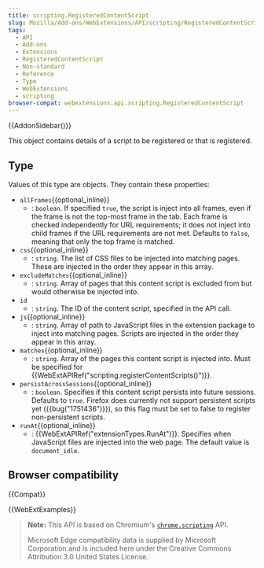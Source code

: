 ```yaml
---
title: scripting.RegisteredContentScript
slug: Mozilla/Add-ons/WebExtensions/API/scripting/RegisteredContentScript
tags:
  - API
  - Add-ons
  - Extensions
  - RegisteredContentScript
  - Non-standard
  - Reference
  - Type
  - WebExtensions
  - scripting
browser-compat: webextensions.api.scripting.RegisteredContentScript
---
```

{{AddonSidebar()}}

This object contains details of a script to be registered or that is registered.

## Type

Values of this type are objects. They contain these properties:

- `allFrames`{{optional_inline}}
  - : `boolean`. If specified `true`, the script is inject into all frames, even if the frame is not the top-most frame in the tab. Each frame is checked independently for URL requirements; it does not inject into child frames if the URL requirements are not met. Defaults to `false`, meaning that only the top frame is matched.
- `css`{{optional_inline}}
  - : `string`. The list of CSS files to be injected into matching pages. These are injected in the order they appear in this array.
- `excludeMatches`{{optional_inline}}
  - : `string`. Array of pages that this content script is excluded from but would otherwise be injected into.
- `id`
  - : `string`. The ID of the content script, specified in the API call.
- `js`{{optional_inline}}
  - : `string`. Array of path to JavaScript files in the extension package to inject into matching pages. Scripts are injected in the order they appear in this array.
- `matches`{{optional_inline}}
  - : `string`. Array of the pages this content script is injected into. Must be specified for {{WebExtAPIRef("scripting.registerContentScripts()")}}.
- `persistAcrossSessions`{{optional_inline}}
  - : `boolean`. Specifies if this content script persists into future sessions. Defaults to `true`. Firefox does currently not support persistent scripts yet ({{bug("1751436")}}), so this flag must be set to false to register non-persistent scripts.
- `runAt`{{optional_inline}}
  - : {{WebExtAPIRef("extensionTypes.RunAt")}}. Specifies when JavaScript files are injected into the web page. The default value is `document_idle`.

## Browser compatibility

{{Compat}}

{{WebExtExamples}}

> **Note:** This API is based on Chromium's [`chrome.scripting`](https://developer.chrome.com/extensions/scripting#type-RegisteredContentScript) API.
>
> Microsoft Edge compatibility data is supplied by Microsoft Corporation and is included here under the Creative Commons Attribution 3.0 United States License.